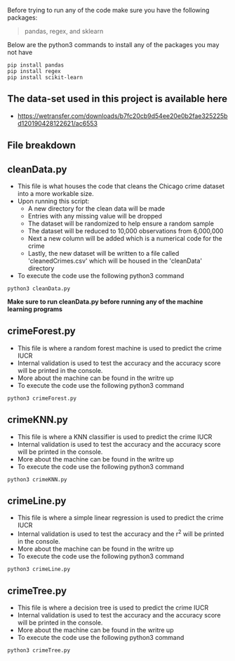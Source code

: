 Before trying to run any of the code make sure you have the following packages:
>pandas, regex, and sklearn

Below are the python3 commands to install any of the packages you may not have
```
pip install pandas
pip install regex
pip install scikit-learn
```

The data-set used in this project is available here
- 
- https://wetransfer.com/downloads/b7fc20cb9d54ee20e0b2fae325225bd120190428122621/ac6553

File breakdown
-

cleanData.py
-
- This file is what houses the code that cleans the Chicago crime dataset into a more workable size.
- Upon running this script:
  - A new directory for the clean data will be made
  - Entries with any missing value will be dropped
  - The dataset will be randomized to help ensure a random sample
  - The dataset will be reduced to 10,000 observations from 6,000,000
  - Next a new column will be added which is a numerical code for the crime
  - Lastly, the new dataset will be written to a file called 'cleanedCrimes.csv' which will be housed in the 'cleanData' directory
- To execute the code use the following python3 command
```
python3 cleanData.py
```

**Make sure to run cleanData.py before running any of the machine learning programs**

crimeForest.py
-
- This file is where a random forest machine is used to predict the crime IUCR
- Internal validation is used to test the accuracy and the accuracy score will be printed in the console.
- More about the machine can be found in the writre up
- To execute the code use the following python3 command
```
python3 crimeForest.py
```

crimeKNN.py
-
- This file is where a KNN classifier is used to predict the crime IUCR
- Internal validation is used to test the accuracy and the accuracy score will be printed in the console.
- More about the machine can be found in the writre up
- To execute the code use the following python3 command
```
python3 crimeKNN.py
```

crimeLine.py
-
- This file is where a simple linear regression is used to predict the crime IUCR
- Internal validation is used to test the accuracy and the r<sup>2</sup> will be printed in the console.
- More about the machine can be found in the writre up
- To execute the code use the following python3 command
```
python3 crimeLine.py
```

crimeTree.py
-
- This file is where a decision tree is used to predict the crime IUCR
- Internal validation is used to test the accuracy and the accuracy score will be printed in the console.
- More about the machine can be found in the writre up
- To execute the code use the following python3 command
```
python3 crimeTree.py
```

